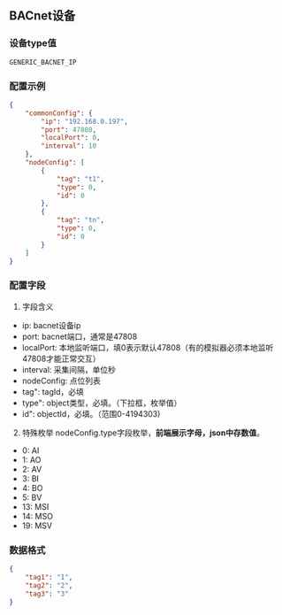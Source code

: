 ## BACnet设备

### 设备type值
`GENERIC_BACNET_IP`
### 配置示例
```json
{
    "commonConfig": {
        "ip": "192.168.0.197",
        "port": 47808,
        "localPort": 0,
        "interval": 10
    },
    "nodeConfig": [
        {
            "tag": "t1",
            "type": 0,
            "id": 0
        },
        {
            "tag": "tn",
            "type": 0,
            "id": 0
        }
    ]
}
```

### 配置字段
1. 字段含义
- ip:  bacnet设备ip
- port:  bacnet端口，通常是47808
- localPort:  本地监听端口，填0表示默认47808（有的模拟器必须本地监听47808才能正常交互）
- interval:  采集间隔，单位秒
- nodeConfig:  点位列表
- tag":  tagId，必填
- type":  object类型，必填。（下拉框，枚举值）
- id":  objectId，必填。（范围0-4194303)
2. 特殊枚举
nodeConfig.type字段枚举，**前端展示字母，json中存数值**。
- 0: AI
- 1: AO
- 2: AV
- 3: BI
- 4: BO
- 5: BV
- 13: MSI
- 14: MSO
- 19: MSV

### 数据格式
```json
{
    "tag1": "1",
    "tag2": "2",
    "tag3": "3"
}
```